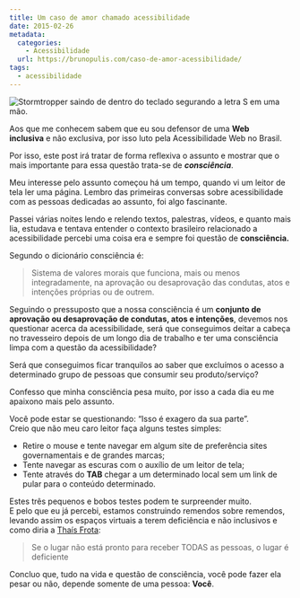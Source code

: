 ```yaml
---
title: Um caso de amor chamado acessibilidade
date: 2015-02-26
metadata:
  categories:
    - Acessibilidade
  url: https://brunopulis.com/caso-de-amor-acessibilidade/
tags:
  - acessibilidade
---
```

![Stormtropper saindo de dentro do teclado segurando a letra S em uma mão. ](assets/stormtropper-jpg-768x480-wmCbY9YB8CX3.avif)

Aos que me conhecem sabem que eu sou defensor de uma **Web inclusiva** e não exclusiva, por isso luto pela Acessibilidade Web no Brasil.

Por isso, este post irá tratar de forma reflexiva o assunto e mostrar que o mais importante para essa questão trata-se de **_consciência_**.

Meu interesse pelo assunto começou há um tempo, quando vi um leitor de tela ler uma página. Lembro das primeiras conversas sobre acessibilidade com as pessoas dedicadas ao assunto, foi algo fascinante.

Passei várias noites lendo e relendo textos, palestras, vídeos, e quanto mais lia, estudava e tentava entender o contexto brasileiro relacionado a acessibilidade percebi uma coisa era e sempre foi questão de **consciência.**

Segundo o dicionário consciência é:

> Sistema de valores morais que funciona, mais ou menos integradamente, na aprovação ou desaprovação das condutas, atos e intenções próprias ou de outrem.

Seguindo o pressuposto que a nossa consciência é um **conjunto de aprovação ou desaprovação de condutas, atos e intenções**, devemos nos questionar acerca da acessibilidade, será que conseguimos deitar a cabeça no travesseiro depois de um longo dia de trabalho e ter uma consciência limpa com a questão da acessibilidade?

Será que conseguimos ficar tranquilos ao saber que excluímos o acesso a determinado grupo de pessoas que consumir seu produto/serviço?

Confesso que minha consciência pesa muito, por isso a cada dia eu me apaixono mais pelo assunto.

Você pode estar se questionando: “Isso é exagero da sua parte”.  
Creio que não meu caro leitor faça alguns testes simples:

-   Retire o mouse e tente navegar em algum site de preferência sites governamentais e de grandes marcas;
-   Tente navegar as escuras com o auxílio de um leitor de tela;
-   Tente através do **TAB** chegar a um determinado local sem um link de pular para o conteúdo determinado.

Estes três pequenos e bobos testes podem te surpreender muito.  
E pelo que eu já percebi, estamos construindo remendos sobre remendos, levando assim os espaços virtuais a terem deficiência e não inclusivos e como diria a [Thaís Frota](https://twitter.com/acessibilidade):

> Se o lugar não está pronto para receber TODAS as pessoas, o lugar é deficiente

Concluo que, tudo na vida e questão de consciência, você pode fazer ela pesar ou não, depende somente de uma pessoa: **Você**.